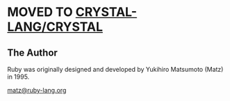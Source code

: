 
# MOVED TO [CRYSTAL-LANG/CRYSTAL](https://github.com/crystal-lang/crystal)

## The Author

Ruby was originally designed and developed by Yukihiro Matsumoto (Matz) in
1995.

<matz@ruby-lang.org>

